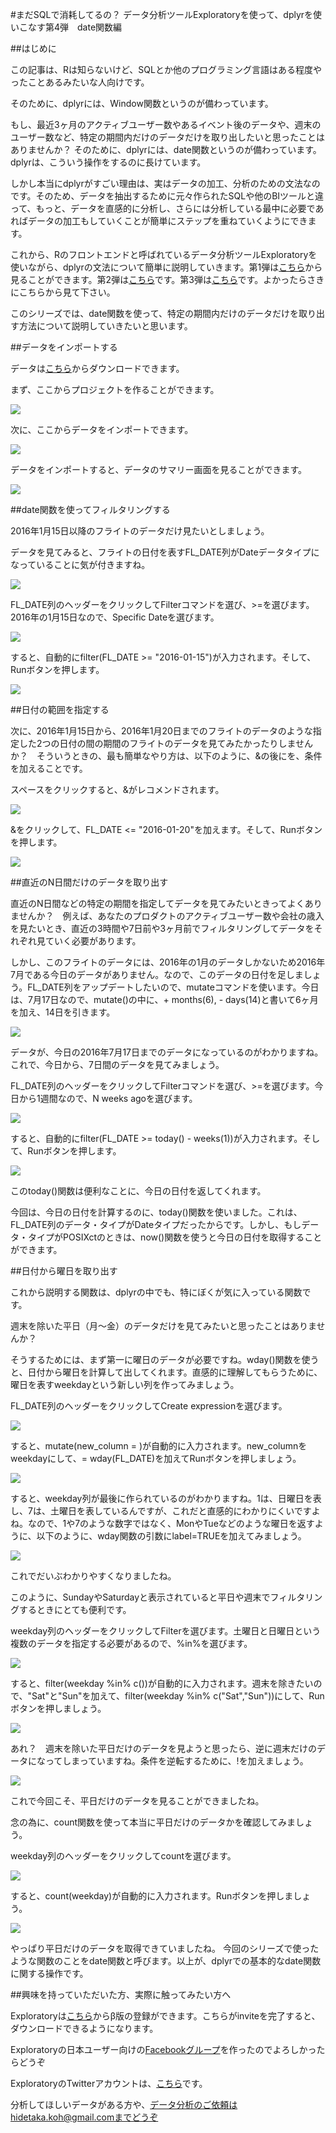 #まだSQLで消耗してるの？ データ分析ツールExploratoryを使って、dplyrを使いこなす第4弾　date関数編

##はじめに

この記事は、Rは知らないけど、SQLとか他のプログラミング言語はある程度やったことあるみたいな人向けです。

そのために、dplyrには、Window関数というのが備わっています。

もし、最近3ヶ月のアクティブユーザー数やあるイベント後のデータや、週末のユーザー数など、特定の期間内だけのデータだけを取り出したいと思ったことはありませんか？ そのために、dplyrには、date関数というのが備わっています。dplyrは、こういう操作をするのに長けています。

しかし本当にdplyrがすごい理由は、実はデータの加工、分析のための文法なのです。そのため、データを抽出するために元々作られたSQLや他のBIツールと違って、もっと、データを直感的に分析し、さらには分析している最中に必要であればデータの加工もしていくことが簡単にステップを重ねていくようにできます。

これから、Rのフロントエンドと呼ばれているデータ分析ツールExploratoryを使いながら、dplyrの文法について簡単に説明していきます。第1弾は[こちら](http://qiita.com/21-Hidetaka-Ko/items/117caea621562f05ffe1)から見ることができます。第2弾は[こちら](http://qiita.com/21-Hidetaka-Ko/items/bc7766e730a60ebf4561)です。第3弾は[こちら](http://qiita.com/21-Hidetaka-Ko/items/fb9fe00ce982f240829a)です。よかったらさきにこちらから見て下さい。

このシリーズでは、date関数を使って、特定の期間内だけのデータだけを取り出す方法について説明していきたいと思います。


##データをインポートする

データは[こちら](https://www.dropbox.com/s/x2g3qgo28syxhcl/airline_delay_2016_01.csv?dl=0
)からダウンロードできます。

まず、ここからプロジェクトを作ることができます。

![](images/create-project.png)

次に、ここからデータをインポートできます。

![](images/flight-import.png)

データをインポートすると、データのサマリー画面を見ることができます。

![](images/flight-dplyer.png)

##date関数を使ってフィルタリングする

2016年1月15日以降のフライトのデータだけ見たいとしましょう。

データを見てみると、フライトの日付を表すFL_DATE列がDateデータタイプになっていることに気が付きますね。

![](images/fl_date_date.png)

FL_DATE列のヘッダーをクリックしてFilterコマンドを選び、>=を選びます。2016年の1月15日なので、Specific Dateを選びます。

![](images/fl_date_specific.png)

すると、自動的にfilter(FL_DATE >= "2016-01-15")が入力されます。そして、Runボタンを押します。

![](images/fl_date_2016.png)


##日付の範囲を指定する


次に、2016年1月15日から、2016年1月20日までのフライトのデータのような指定した2つの日付の間の期間のフライトのデータを見てみたかったりしませんか？　そういうときの、最も簡単なやり方は、以下のように、&の後にを、条件を加えることです。

スペースをクリックすると、&がレコメンドされます。

![](images/fl_date_and.png)

&をクリックして、FL_DATE <= "2016-01-20"を加えます。そして、Runボタンを押します。

![](images/fl-date-and-20.png)


##直近のN日間だけのデータを取り出す

直近のN日間などの特定の期間を指定してデータを見てみたいときってよくありませんか？　例えば、あなたのプロダクトのアクティブユーザー数や会社の歳入を見たいとき、直近の3時間や7日前や3ヶ月前でフィルタリングしてデータをそれぞれ見ていく必要があります。

しかし、このフライトのデータには、2016年の1月のデータしかないため2016年7月である今日のデータがありません。なので、このデータの日付を足しましょう。FL_DATE列をアップデートしたいので、mutateコマンドを使います。今日は、7月17日なので、mutate()の中に、+ months(6), - days(14)と書いて6ヶ月を加え、14日を引きます。

![](images/fl_date_days(2).png)

データが、今日の2016年7月17日までのデータになっているのがわかりますね。これで、今日から、7日間のデータを見てみましょう。

FL_DATE列のヘッダーをクリックしてFilterコマンドを選び、>=を選びます。今日から1週間なので、N weeks agoを選びます。

![](images/n-weeks-ago-mutate.png)

すると、自動的にfilter(FL_DATE >= today() - weeks(1))が入力されます。そして、Runボタンを押します。

![](images/aweeks-ago-n.png)

このtoday()関数は便利なことに、今日の日付を返してくれます。


今回は、今日の日付を計算するのに、today()関数を使いました。これは、FL_DATE列のデータ・タイプがDateタイプだったからです。しかし、もしデータ・タイプがPOSIXctのときは、now()関数を使うと今日の日付を取得することができます。


##日付から曜日を取り出す

これから説明する関数は、dplyrの中でも、特にぼくが気に入っている関数です。

週末を除いた平日（月〜金）のデータだけを見てみたいと思ったことはありませんか？

そうするためには、まず第一に曜日のデータが必要ですね。wday()関数を使うと、日付から曜日を計算して出してくれます。直感的に理解してもらうために、曜日を表すweekdayという新しい列を作ってみましょう。

FL_DATE列のヘッダーをクリックしてCreate expressionを選びます。

![](images/fl_date_create_expre.png)

すると、mutate(new_column = )が自動的に入力されます。new_columnをweekdayにして、= wday(FL_DATE)を加えてRunボタンを押しましょう。

![](images/weekday-mutate-e.png)

すると、weekday列が最後に作られているのがわかりますね。1は、日曜日を表し、7は、土曜日を表しているんですが、これだと直感的にわかりにくいですよね。なので、1や7のような数字ではなく、MonやTueなどのような曜日を返すように、以下のように、wday関数の引数にlabel=TRUEを加えてみましょう。

![](images/weekday-label.png)


これでだいぶわかりやすくなりましたね。

このように、SundayやSaturdayと表示されていると平日や週末でフィルタリングするときにとても便利です。

weekday列のヘッダーをクリックしてFilterを選びます。土曜日と日曜日という複数のデータを指定する必要があるので、%in%を選びます。

![](images/weekday-in.png)

すると、filter(weekday %in% c())が自動的に入力されます。週末を除きたいので、"Sat"と"Sun"を加えて、filter(weekday %in% c("Sat","Sun"))にして、Runボタンを押しましょう。

![](images/weekday-sun-stu.png)

あれ？　週末を除いた平日だけのデータを見ようと思ったら、逆に週末だけのデータになってしまっていますね。条件を逆転するために、!を加えましょう。

![](images/weekday-withoutweekend.png)

これで今回こそ、平日だけのデータを見ることができましたね。

念の為に、count関数を使って本当に平日だけのデータかを確認してみましょう。

weekday列のヘッダーをクリックしてcountを選びます。

![](images/weekday-column-header.png)

すると、count(weekday)が自動的に入力されます。Runボタンを押しましょう。

![](images/weekday-count.png)

やっぱり平日だけのデータを取得できていましたね。
今回のシリーズで使ったような関数のことをdate関数と呼びます。以上が、dplyrでの基本的なdate関数に関する操作です。

##興味を持っていただいた方、実際に触ってみたい方へ

Exploratoryは[こちら](https://exploratory.io/
)からβ版の登録ができます。こちらがinviteを完了すると、ダウンロードできるようになります。

Exploratoryの日本ユーザー向けの[Facebookグループ](https://www.facebook.com/groups/1087437647994959/members/
)を作ったのでよろしかったらどうぞ

ExploratoryのTwitterアカウントは、[こちら](https://twitter.com/ExploratoryData
)です。

分析してほしいデータがある方や、データ分析のご依頼はhidetaka.koh@gmail.comまでどうぞ
